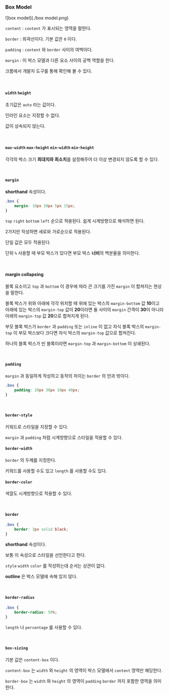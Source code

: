 ### Box Model

![box model](./box model.png) 

`content`  : `content` 가 표시되는 영역을 말한다.

`border` : 외곽선이다. 기본 값은 `0` 이다.

`padding` : `content` 와 `border` 사이의 여백이다.

`margin` : 이 박스 모델과 다른 요소 사이의 공백 역할을 한다.

크롬에서 개발자 도구를 통해 확인해 볼 수 있다.

<br>

#### `width` `height`

초기값은 `auto` 라는 값이다.

인라인 요소는 지정할 수 없다.

값이 상속되지 않는다.

<br>

#### `max-width` `max-height` `min-width` `min-height`

각각의 박스 크기 **최대치와 최소치**를 설정해주어 더 이상 변경되지 않도록 할 수 있다.

<br>

#### `margin` 

**shorthand** 속성이다.

```css
.box {
    margin: 10px 20px 5px 15px;
}
```

 `top` `right` `bottom` `left` 순으로 적용된다. 쉽게 시계방향으로 해석하면 된다.

2가지만 작성하면 세로와 가로순으로 적용된다.

단일 값은 모두 적용된다.

단위 `%` 사용할 때 부모 박스가 있다면 부모 박스 **너비**의 백분율을 의미한다.

<br>

#### margin collapsing

블록 요소이고 `top` 과 `bottom` 이 경우에 따라 큰 크기를 가진 `margin` 이 합쳐지는 현상을 말한다.

블록 박스가 위와 아래에 각각 위치할 때 위에 있는 박스의 `margin-bottom` 값 **10**이고 아래에 있는 박스의 `margin-top` 값이 **20**이라면 둘 사이의 `margin` 간격이 **30**이 아니라 아래의 `margin-top` 값 **20**으로 합쳐지게 된다.

부모 블록 박스가 `border` 과 `padding` 또는 `inline` 이 없고 자식 블록 박스의 `margin-top` 이 부모 박스보다 크다면 자식 박스의 `margin-top` 값으로 합쳐진다.

하나의 블록 박스가 빈 블록이라면 `margin-top` 과 `margin-bottom` 이 상쇄된다.

<br>

#### `padding`

`margin` 과 동일하게 작성하고 동작의 차이는 `border` 의 안과 밖이다.

```css
.box {
    padding: 20px 30px 10px 40px;
}
```

<br>

#### `border-style` 

키워드로 스타일을 지정할 수 있다.

`margin` 과 `padding` 처럼 시계방향으로 스타일을 적용할 수 있다.

#### `border-width` 

`border` 의 두께를 지정한다.

키워드를 사용할 수도 있고 `length` 를 사용할 수도 있다.

#### `border-color`

색깔도 시계방향으로 적용할 수 있다.

<br>

#### `border`

```css
.box {
    border: 3px solid black;
}
```

**shorthand** 속성이다.

보통 이 속성으로 스타일을 선언한다고 한다.

`style` `width` `color` 를 작성하는데 순서는 상관이 없다.

**outline** 은 박스 모델에 속해 있지 않다.

<br>

#### `border-radius`

```css
.box {
    border-radius: 50%;
}
```

`length` 나 `percentage` 를 사용할 수 있다.

<br>

#### `box-sizing`

기본 값은 `content-box` 이다.

`content-box` 는 `width` 와 `height` 의 영역이 박스 모델에서 `content` 영역만 해당한다.

`border-box` 는 `width` 와 `height` 의 영역이 `padding` `border` 까지 포함한 영역을 의미한다.